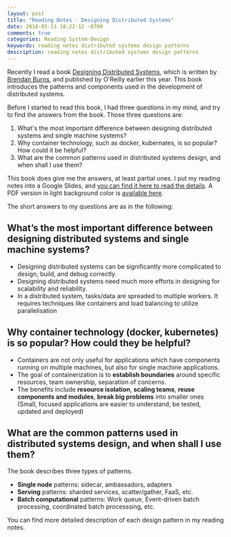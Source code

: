 ```yaml
---
layout: post
title: "Reading Notes - Designing Distributed Systems"
date: 2018-05-13 18:22:12 -0700
comments: true
categories: Reading System-Design
keywords: reading notes distributed systems design patterns
description: reading notes distributed systems design patterns
---
```


Recently I read a book [Designing Distributed Systems](http://shop.oreilly.com/product/0636920072768.do), which is written by [Brendan Burns](https://twitter.com/brendandburns), and published by O'Reilly earlier this year. This book introduces the patterns and components used in the development of distributed systems. 

Before I started to read this book, I had three questions in my mind, and try to find the answers from the book. Those three questions are:

1. What's the most important difference between designing distributed systems and single machine systems?
2. Why container technology, such as docker, kubernates, is so popular? How could it be helpful?
3. What are the common patterns used in distributed systems design, and when shall I use them?

This book does give me the answers, at least partial ones. I put my reading notes into a Google Slides, and  [you can find it here to read the details](https://docs.google.com/presentation/d/1srX9hRS9tbtrEx7T1abxbHiD1gASkvllf1_W2SjuadA/edit?usp=sharing). A PDF version in light background color is [available here](https://github.com/euccas/euccas.github.io/blob/source/data/read-2018-design_distributed_systems_lightver.pdf).
 
The short answers to my questions are as in the following:

<!--more--> 

## What’s the most important difference between designing distributed systems and single machine systems?

- Designing distributed systems can be significantly more complicated to design, build, and debug correctly.
- Designing distributed systems need much more efforts in designing for scalability and reliability.
- In a distributed system, tasks/data are spreaded to multiple workers. It requires techniques like containers and load balancing to utilize parallelisation

## Why container technology (docker, kubernetes) is so popular? How could they be helpful?

- Containers are not only useful for applications which have components running on multiple machines, but also for single machine applications.
- The goal of containerization is to **establish boundaries** around specific resources, team ownership, separation of concerns.
- The benefits include **resource isolation**, **scaling teams**, **reuse components and modules**, **break big problems** into smaller ones (Small, focused applications are easier to understand, be tested, updated and deployed)

## What are the common patterns used in distributed systems design, and when shall I use them?

The book describes three types of patterns.

- **Single node** patterns: sidecar, ambassadors, adapters
- **Serving** patterns: sharded services, scatter/gather, FaaS, etc.
- **Batch computational** patterns: Work queue, Event-driven batch processing, coordinated batch processsing, etc.

You can find more detailed description of each design pattern in my reading notes.


